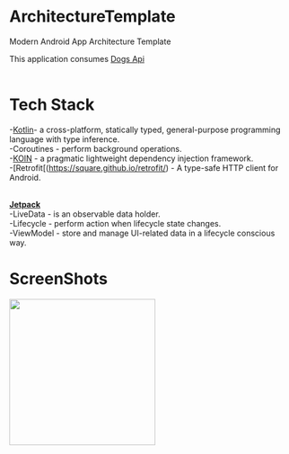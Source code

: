 # ArchitectureTemplate
Modern Android App Architecture Template

This application consumes [Dogs Api ](https://dog.ceo/dog-api/documentation/random)<br/><br/>

# Tech Stack<br/>
-[Kotlin](https://developer.android.com/kotlin?gclid=CjwKCAjw9r-DBhBxEiwA9qYUpWK_ANJvWx6zBkFk-4XeP5a0dCxwyFZv_EeeqAcUx1K_Mj3gGkpdxRoCW9IQAvD_BwE&gclsrc=aw.ds)- a cross-platform, statically typed, general-purpose programming language with type inference.<br/>
-Coroutines - perform background operations.<br/>
-[KOIN](https://insert-koin.io/) - a pragmatic lightweight dependency injection framework.<br/>
-[Retrofit[(https://square.github.io/retrofit/) - A type-safe HTTP client for Android.<br/><br/>

[**Jetpack**](https://developer.android.com/jetpack)<br/>
-LiveData - is an observable data holder.<br/>
-Lifecycle - perform action when lifecycle state changes.<br/>
-ViewModel - store and manage UI-related data in a lifecycle conscious way.<br/>


# ScreenShots 
<img src="https://user-images.githubusercontent.com/10762793/218540946-1e8dc9cf-6d10-49ae-b6da-5fb0fc5a6a22.png" width="260">&emsp;

